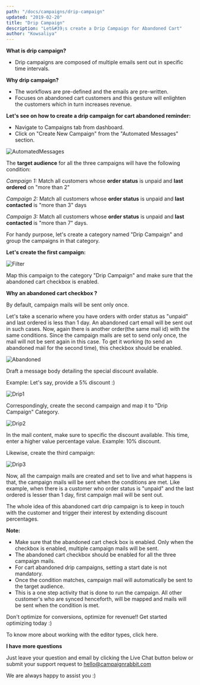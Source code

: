 ```yaml
---
path: "/docs/campaigns/drip-campaign"
updated: "2019-02-20"
title: "Drip Campaign"
description: "Let&#39;s create a Drip Campaign for Abandoned Cart"
author: "Kowsaliya"
---
```

**What is drip campaign?**
* Drip campaigns are composed of multiple emails sent out in specific time intervals.

**Why drip campaign?**
* The workflows are pre-defined and the emails are pre-written.
* Focuses on abandoned cart customers and this gesture will enlighten the customers which in turn increases revenue.

**Let's see on how to create a drip campaign for cart abandoned reminder:**
* Navigate to Campaigns tab from dashboard.
* Click on "Create New Campaign" from the "Automated Messages" section. 

![AutomatedMessages](https://raw.githubusercontent.com/shreegowtham27/site-1/dev_v2/src/images/docs/campaigns/automated-campaigns/AutomatedMessages.png)

The **target audience** for all the three campaigns will have the following condition:

*Campaign 1:*
Match all customers whose **order status** is unpaid and **last ordered** on "more than 2" 

*Campaign 2:*
Match all customers whose **order status** is unpaid and **last contacted** is "more than 3" days

*Campaign 3:*
Match all customers whose **order status** is unpaid and **last contacted** is "more than 7" days. 

For handy purpose, let's create a category named "Drip Campaign" and group the campaigns in that category. 

**Let's create the first campaign:**

![Filter](https://raw.githubusercontent.com/shreegowtham27/site-1/dev_v2/src/images/docs/campaigns/automated-campaigns/ea9d5002c15b5e28082a095f3e9069ee08900b342352811d79a1d1f8ce5bb982aband.png)

Map this campaign to the category "Drip Campaign" and make sure that the abandoned cart checkbox is enabled.

**Why an abandoned cart checkbox ?**

By default, campaign mails will be sent only once. 

Let's take a scenario where you have orders with order status as "unpaid" and last ordered is less than 1 day.  An abandoned cart email will be sent out in such cases.
Now, again there is another order(the same mail id) with the same conditions. Since the campaign mails are set to send only once, the mail will not be sent again in this case. To get it working (to send an abandoned mail for the second time), this checkbox should be enabled. 

![Abandoned](https://raw.githubusercontent.com/shreegowtham27/site-1/dev_v2/src/images/docs/campaigns/automated-campaigns/abandoned.png)

Draft a message body detailing the special discount available.

Example: Let's say, provide a 5% discount :) 

![Drip1](https://raw.githubusercontent.com/shreegowtham27/site-1/dev_v2/src/images/docs/campaigns/automated-campaigns/drip1_abandoned.png)

Correspondingly, create the second campaign and map it to "Drip Campaign" Category. 

![Drip2](https://raw.githubusercontent.com/shreegowtham27/site-1/dev_v2/src/images/docs/campaigns/automated-campaigns/drip2.png)

In the mail content, make sure to specific the discount available.
This time, enter a higher value percentage value.
Example: 10% discount.

Likewise, create the third campaign:

![Drip3](https://raw.githubusercontent.com/shreegowtham27/site-1/dev_v2/src/images/docs/campaigns/automated-campaigns/drip3.png)

Now, all the campaign mails are created and set to live and what happens is that, the campaign mails will be sent when the conditions are met.
Like example, when there is a customer who order status is "unpaid" and the last ordered is lesser than 1 day, first campaign mail will be sent out. 

The whole idea of this abandoned cart drip campaign is to keep in touch with the customer and trigger their interest by extending discount percentages. 

**Note:** 
* Make sure that the abandoned cart check box is enabled. Only when the checkbox is enabled, multiple campaign mails will be sent. 
* The abandoned cart checkbox should be enabled for all the three campaign mails.
* For cart abandoned drip campaigns, setting a start date is not mandatory. 
* Once the condition matches, campaign mail will automatically be sent to the target audience. 
* This is a one step activity that is done to run the campaign. All other customer's who are synced henceforth, will be mapped and mails will be sent when the condition is met. 

Don't optimize for conversions, optimize for revenue!! Get started optimizing today :) 


To know more about working with the editor types, click <link-text url="https://docs.campaignrabbit.com/campaigns/working-with-editor" rel="noopener" target="_blank">here</link-text>.

**I have more questions**

Just leave your question and email by clicking the Live Chat button below or submit your support request to <hello@campaignrabbit.com>

We are always happy to assist you :)